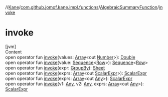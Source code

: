 //[Kane](../../index.md)/[com.github.jomof.kane.impl.functions](../index.md)/[AlgebraicSummaryFunction](index.md)/[invoke](invoke.md)



# invoke  
[jvm]  
Content  
open operator fun [invoke](invoke.md)(values: [Array](https://kotlinlang.org/api/latest/jvm/stdlib/kotlin/-array/index.html)<out [Number](https://kotlinlang.org/api/latest/jvm/stdlib/kotlin/-number/index.html)>): [Double](https://kotlinlang.org/api/latest/jvm/stdlib/kotlin/-double/index.html)  
open operator fun [invoke](invoke.md)(value: [Sequence](https://kotlinlang.org/api/latest/jvm/stdlib/kotlin.sequences/-sequence/index.html)<[Row](../../com.github.jomof.kane.api/-row/index.md)>): [Sequence](https://kotlinlang.org/api/latest/jvm/stdlib/kotlin.sequences/-sequence/index.html)<[Row](../../com.github.jomof.kane.api/-row/index.md)>  
open operator fun [invoke](invoke.md)(expr: [GroupBy](../../com.github.jomof.kane.impl.sheet/-group-by/index.md)): [Sheet](../../com.github.jomof.kane.impl.sheet/-sheet/index.md)  
open operator fun [invoke](invoke.md)(exprs: [Array](https://kotlinlang.org/api/latest/jvm/stdlib/kotlin/-array/index.html)<out [ScalarExpr](../../com.github.jomof.kane/-scalar-expr/index.md)>): [ScalarExpr](../../com.github.jomof.kane/-scalar-expr/index.md)  
open operator fun [invoke](invoke.md)(exprs: [Array](https://kotlinlang.org/api/latest/jvm/stdlib/kotlin/-array/index.html)<out [Any](https://kotlinlang.org/api/latest/jvm/stdlib/kotlin/-any/index.html)>): [ScalarExpr](../../com.github.jomof.kane/-scalar-expr/index.md)  
open operator fun [invoke](invoke.md)(v1: [Any](https://kotlinlang.org/api/latest/jvm/stdlib/kotlin/-any/index.html), v2: [Any](https://kotlinlang.org/api/latest/jvm/stdlib/kotlin/-any/index.html), exprs: [Array](https://kotlinlang.org/api/latest/jvm/stdlib/kotlin/-array/index.html)<out [Any](https://kotlinlang.org/api/latest/jvm/stdlib/kotlin/-any/index.html)>): [ScalarExpr](../../com.github.jomof.kane/-scalar-expr/index.md)  



